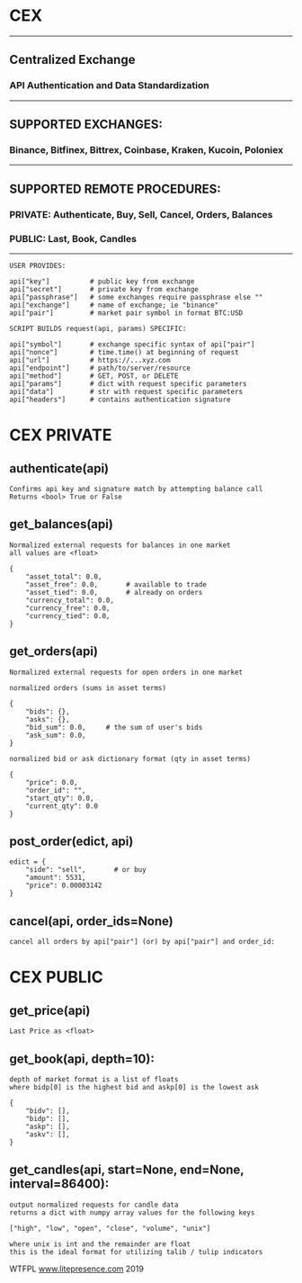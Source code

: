 # CEX
---------------------------------------------------------------------------
## Centralized Exchange 
### API Authentication and Data Standardization
----------------------------------------------------------------------------
## SUPPORTED EXCHANGES:

### Binance, Bitfinex, Bittrex, Coinbase, Kraken, Kucoin, Poloniex
----------------------------------------------------------------------------
## SUPPORTED REMOTE PROCEDURES:

### PRIVATE: Authenticate, Buy, Sell, Cancel, Orders, Balances

### PUBLIC: Last, Book, Candles
----------------------------------------------------------------------------

    USER PROVIDES:

    api["key"]          # public key from exchange
    api["secret"]       # private key from exchange
    api["passphrase"]   # some exchanges require passphrase else ""
    api["exchange"]     # name of exchange; ie "binance"
    api["pair"]         # market pair symbol in format BTC:USD

    SCRIPT BUILDS request(api, params) SPECIFIC:

    api["symbol"]       # exchange specific syntax of api["pair"]
    api["nonce"]        # time.time() at beginning of request
    api["url"]          # https://...xyz.com
    api["endpoint"]     # path/to/server/resource
    api["method"]       # GET, POST, or DELETE
    api["params"]       # dict with request specific parameters
    api["data"]         # str with request specific parameters
    api["headers"]      # contains authentication signature


# CEX PRIVATE 

## authenticate(api)

    Confirms api key and signature match by attempting balance call
    Returns <bool> True or False

       
## get_balances(api)

    Normalized external requests for balances in one market
    all values are <float>
    
    {
        "asset_total": 0.0,      
        "asset_free": 0.0,       # available to trade
        "asset_tied": 0.0,       # already on orders
        "currency_total": 0.0, 
        "currency_free": 0.0, 
        "currency_tied": 0.0,
    }

    
## get_orders(api)
    
    Normalized external requests for open orders in one market

    normalized orders (sums in asset terms)
    
    {
        "bids": {}, 
        "asks": {}, 
        "bid_sum": 0.0,     # the sum of user's bids
        "ask_sum": 0.0,
    }

    normalized bid or ask dictionary format (qty in asset terms)
    
    {
        "price": 0.0, 
        "order_id": "", 
        "start_qty": 0.0, 
        "current_qty": 0.0
    }

    
## post_order(edict, api)

    edict = {
        "side": "sell",       # or buy
        "amount": 5531,       
        "price": 0.00003142
    }

    
## cancel(api, order_ids=None)
    
    cancel all orders by api["pair"] (or) by api["pair"] and order_id:
    

# CEX PUBLIC 

## get_price(api)
    
    Last Price as <float>
    
    
## get_book(api, depth=10):
    
    depth of market format is a list of floats
    where bidp[0] is the highest bid and askp[0] is the lowest ask
    
    {
        "bidv": [], 
        "bidp": [], 
        "askp": [], 
        "askv": [],
    }
    
    
## get_candles(api, start=None, end=None, interval=86400):
    
    output normalized requests for candle data
    returns a dict with numpy array values for the following keys
    
    ["high", "low", "open", "close", "volume", "unix"]
    
    where unix is int and the remainder are float
    this is the ideal format for utilizing talib / tulip indicators
    
    
    
WTFPL www.litepresence.com 2019
